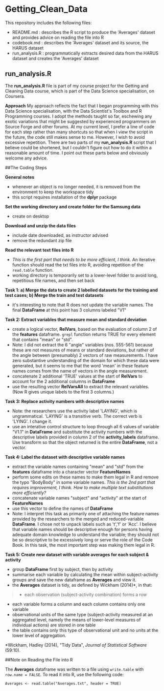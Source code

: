 # Getting\_Clean_Data
This repository includes the following files:

* README.md : describes the R script to produce the 'Averages' dataset and provides advice on reading the file into R
* codebook.md : describes the 'Averages' dataset and its source, the HARUS dataset
* run_analysis.R : programmatically extracts desired data from the HARUS dataset and creates the 'Averages' dataset

## run_analysis.R

The **run_analysis.R** file is part of my course project for the Getting and Cleaning Data course, which is part of the Data Science specialisation, on Coursera. 

**Approach**
My approach reflects the fact that I began programming with this Data Science specialisation, with the Data Scientist's Toolbox and R Programming courses. I adopt the methods taught so far, eschewing any exotic variations that might be suggested by experienced programmers on Source Forge and other forums. At my current level, I prefer a line of code for each step rather than many shortcuts so that when I view the script in the future, the code still makes sense to me. However, I wish to avoid excessive repetition. There are two parts of my **run_analysis.R** script that I believe could be shortened, but I couldn't figure out how to do it within a reasonable amount of time. I point out these parts below and obviously welcome any advice.

##The Coding Steps

**General notes**

 * whenever an object is no longer needed, it is removed from the environment to keep the workspace tidy
 * this script requires installation of the **dplyr** package

**Set the working directory and create folder for the Samsung data**

 * create on desktop

**Download and unzip the data files**

 * include date downloaded, as instructor advised
 * remove the redundant zip file

**Read the relevant text files into R**

 * *This is the first part that needs to be more efficient, I think.* An iterative function should read the txt files into R, avoiding repetition of the `read.table` function.
 * working directory is temporarily set to a lower-level folder to avoid long, repetitious file names, and then set back

**Task 1: a) Merge the data to create 2 labelled datasets for the training and test cases; b) Merge the train and test datasets**

 * it's interesting to note that R does not update the variable names. The final **DataFrame** at this point has 3 columns labeled "V1"

**Task 2: Extract variables that measure mean and standard deviation**

 * create a logical vector, **RelVars**, based on the evaluation of column 2 of the **features** dataframe. `grepl` function returns TRUE for every element that contains "mean" or "std".
 * Note: I did not extract the 6 "angle" variables (nos. 555-561) because these are not measures of means or standard deviations, but rather of the angle between (presumably) 2 vectors of raw measurements. I have zero substantive understanding of the domain for which these data were generated, but it seems to me that the word 'mean' in these feature names comes from the name of vectors in the angle measurement.
 * concatenate 2 additional 'TRUE' values at the start of **RelVars** to account for the 2 additional columns in **DataFrame**
 * use the resulting vector **RelVarsAll** to extract the relevant variables. (Now R gives unique labels to the first 3 columns.)

**Task 3: Replace activity numbers with descriptive names**

* Note: the researchers use the activity label 'LAYING', which is ungrammatical. 'LAYING' is a transitive verb. The correct verb is 'LYING'. I change it.
* use an interative control structure to loop through all 6 values of variable "V1.1" in **DataFrame** and substitute the activity numbers with the descriptive labels provided in column 2 of the **activity_labels** dataframe. Use transform so that the object returned is the entire **DataFrame**, not a vector.

**Task 4: Label the dataset with descriptive variable names**

* extract the variable names containing "mean" and "std" from the **features** dataframe into a character vector **FeatureNames**
* perform some edits on these names to make them legal in R and remove the typo "BodyBody" in some variable names. *This is the 2nd part that requires improvement, I think. How to make multiple text substitutions more efficiently?* 
* concatenate variable names "subject" and "activity" at the start of **FeatureNames**
* use this vector to define the names of **DataFrame**
* Note: I interpret this task as primarily one of attaching the feature names provided by the researchers to the merged and reduced-variable **DataFrame**. I chose not to unpack labels such as 't','f' or 'Acc'. I believe that variable names should be descriptive enough for persons having adequate domain knowledge to understand the variable; they should not be so descriptive to be excessively long or serve the role of the Code Book. In this task, the most important step was making them legal in R.

**Task 5: Create new dataset with variable averages for each subject & activity**

* group **DataFrame** first by subject, then by activity
* summarise each variable by calculating the mean within subject-activity groups and save the new dataframe as **Averages** and view it.
* the **Averages** dataset is tidy, as defined by Wickham (2014)\*, in that:

> * each observation (subject-activity combination) forms a row
* each variable forms a column and each column contains only one variable
* observational units of the same type (subject-activity measured at an aggregated level, namely the means of lower-level measures of individual actions) are stored in one table
* the table contains only this type of observational unit and no units at the lower level of aggregation.

\*Wickham, Hadley (2014), "Tidy Data", *Journal of Statistical Software* (59:10).

##Note on Reading the File into R

The **Averages** dataframe was written to a file using `write.table` with `row.name = FALSE`. To read it into R, use the following code:

`Averages <- read.table("Averages.txt", header = TRUE)`